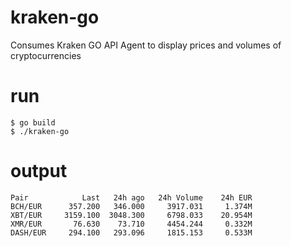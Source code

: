 # kraken-go
Consumes Kraken GO API Agent to display prices and volumes of cryptocurrencies

# run
```
$ go build
$ ./kraken-go
```

# output
```
Pair            Last   24h ago   24h Volume    24h EUR
BCH/EUR      357.200   346.000     3917.031     1.374M
XBT/EUR     3159.100  3048.300     6798.033    20.954M
XMR/EUR       76.630    73.710     4454.244     0.332M
DASH/EUR     294.100   293.096     1815.153     0.533M
```